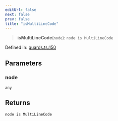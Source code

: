 ```yaml
---
editUrl: false
next: false
prev: false
title: "isMultiLineCode"
---
```


> **isMultiLineCode**(`node`): `node is MultiLineCode`

Defined in: [guards.ts:150](https://github.com/rcs-agents/rcs-lang/blob/469fcdfdc8e17c47e6157264f59d88421628e7a2/packages/ast/src/guards.ts#L150)

## Parameters

### node

`any`

## Returns

`node is MultiLineCode`
